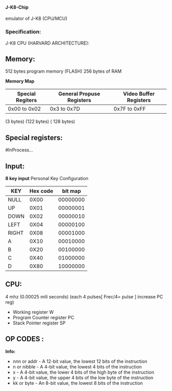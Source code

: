 #### J-K8-Chip
emulator of J-K8 (CPU/MCU) 
### Specification:
J-K8 CPU (HARVARD ARCHITECTURE):
## Memory:
512 bytes program memory (FLASH)
256 bytes  of RAM

**Memory Map**

 Special Regiters  | General Propuse Registers| Video Buffer Registers
-------|---------|---------
0x00 to 0x02|    0x3 to 0x7D   | 0x7F to 0xFF
 (3 bytes)       (122 bytes)     ( 128 bytes)
 
## Special registers:
#InProcess...

## Input:
**8 key input**
Personal Key Configuration

 KEY   | Hex code|   bit map
-------|---------|---------
 NULL  |   0X00  |   00000000
 UP    |   0X01  |   00000001
 DOWN  |   0X02  |   00000010
 LEFT  |   0X04  |   00000100
 RIGHT |   0X08  |   00001000
 A     |   0X10  |   00010000
 B     |   0X20  |   00100000
 C     |   0X40  |   01000000
 D     |   0X80  |   10000000



## CPU:
4 mhz (0.00025 mili seconds) (each 4 pulses[ Frec/4= pulse ] increase PC reg)
* Working register               W
* Program Counter register       PC
* Stack Pointer register         SP

## OP CODES :
**Info:**
* nnn or addr - A 12-bit value, the lowest 12 bits of the instruction
* n or nibble - A 4-bit value, the lowest 4 bits of the instruction
* x - A 4-bit value, the lower 4 bits of the high byte of the instruction
* y - A 4-bit value, the upper 4 bits of the low byte of the instruction
* kk or byte - An 8-bit value, the lowest 8 bits of the instruction
